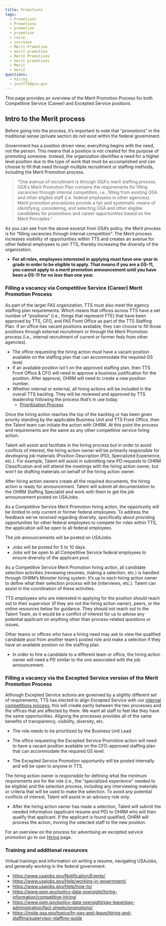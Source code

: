 ```yaml
---
title: Promotions
tags:
  - Promotions
  - Promotions
  - promotion
  - promotion
  - raise
  - increase
  - Merit Promotion
  - merit promotion
  - Merit Promotions
  - merit promotions
  - Merit
  - merit
questions:
  - hiring
  - joinTTS@gsa.gov
---
```


This page provides an overview of the Merit Promotion Process for both Competitive Service (Career) and Excepted Service positions.

## Intro to the Merit process

Before going into the process, it’s important to note that “promotions” in the traditional sense (private sector) do not exist within the federal government.

Government has a position driven view; everything begins with the need, not the person. This means that a position is not created for the purpose of promoting someone. Instead, the organization identifies a need for a higher level position due to the type of work that must be accomplished and can choose to fill that need through multiple recruitment or staffing methods, including the Merit Promotion process.

> “One avenue of recruitment is through GSA's merit staffing process. GSA's Merit Promotion Plan contains the requirements for filling vacancies through internal competition, i.e., filling from existing GSA and other eligible staff (i.e. federal employees in other agencies). Merit promotion procedures provide a fair and systematic means of identifying, considering, and selecting GSA and other eligible candidates for promotions and career opportunities based on the Merit Principles.”

As you can see from the above excerpt from GSA’s policy, the Merit process is for “filling vacancies through internal competition”. The Merit process increases visibility of opportunities within TTS and creates an avenue for other federal employees to join TTS, thereby increasing the diversity of the organization.

- **For all roles, employees interested in applying must have one-year in grade in order to be eligible to apply. That means if you are a GS-11, you cannot apply to a merit promotion announcement until you have been a GS-11 for no less than one year.**

### Filling a vacancy via Competitive Service (Career) Merit Promotion Process

As part of the larger FAS organization, TTS must also meet the agency staffing plan requirements. Which means that offices across TTS have a set number of “positions” (i.e., things that represent FTE) that have been approved by TTS, CFO, and FAS Front Office as part of the TTS Staffing Plan. If an office has vacant positions available, they can choose to fill those positions through external recruitment or through the Merit Promotion process (i.e., internal recruitment of current or former feds from other agencies).

- The office requesting the hiring action must have a vacant position available on the staffing plan that can accommodate the required GS level.
- If an available position isn’t on the approved staffing plan, then TTS Front Office & CFO will need to approve a business justification for the position. After approval, OHRM will need to create a new position number.
- Whether internal or external, all hiring actions will be included in the overall TTS backlog. They will be reviewed and approved by TTS leadership following the process that’s in use today.
  - [Prioritization Process](https://docs.google.com/document/d/1V-7IyFIlLifgRg89TNKTS5oisOF-QdAZsWYCy7ot7AA/edit?usp=sharing)

Once the hiring action reaches the top of the backlog or has been given priority standing by the applicable Business Unit and TTS Front Office, then the Talent team can initiate the action with OHRM. At this point the process and requirements are the same as any other competitive service hiring action.

Talent will assist and facilitate in the hiring process but in order to avoid conflicts of interest, the hiring action owner will be primarily responsible for developing job materials (Position Description (PD), Specialized Experience, etc.). For example, Talent will assist in submitting new PD requests to OHRM Classification and will attend the meetings with the hiring action owner, but won’t be drafting materials on behalf of the hiring action owner.

After hiring action owners create all the required documents, the hiring action is ready for announcement. Talent will submit all documentation to the OHRM Staffing Specialist and work with them to get the job announcement posted on USAJobs.

As a Competitive Service Merit Promotion hiring action, the opportunity will be limited to only current or former federal employees. To address the feedback we’ve received regarding diversity, specifically about providing opportunities for other federal employees to compete for roles within TTS, the application will be open to all federal employees.

The job announcements will be posted on USAJobs.

- Jobs will be posted for 5 to 10 days.
- Jobs will be open to all Competitive Service federal employees to ensure diversity of the applicant pool.

As a Competitive Service Merit Promotion hiring action, all candidate selection activities (reviewing resumes, making a selection, etc.) is handled through OHRM’s Monster hiring system. It’s up to each hiring action owner to define what their selection process will be (interviews, etc.). Talent can assist in the coordination of these activities.

TTS employees who are interested in applying for the position should reach out to their supervisor (if they are not the hiring action owner), peers, or the online resources below for guidance. They should not reach out to the Talent Team, as it would be a conflict of interest for us to advise any potential applicant on anything other than process-related questions or issues.

Other teams or offices who have a hiring need may ask to view the qualified candidate pool from another team’s posted role and make a selection if they have an available position on the staffing plan.

- In order to hire a candidate to a different team or office, the hiring action owner will need a PD similar to the one associated with the job announcement.

### Filling a vacancy via the Excepted Service version of the Merit Promotion Process

Although Excepted Service actions are governed by a slightly different set of requirements, TTS has elected to align Excepted Service with our [internal competitions process]({{site.baseurl}}/hiring/#tts-internal-competitions-and-developmental-opportunities); this will create parity between the two processes and the offices that are affected by them. We want all staff to feel like they have the same opportunities. Aligning the processes provides all of the same benefits of transparency, visibility, diversity, etc.

- The role needs to be prioritized by the Business Unit Lead

- The office requesting the Excepted Service Promotion action will need to have a vacant position available on the CFO-approved staffing plan that can accommodate the required GS level.

- The Excepted Service Promotion opportunity will be posted internally and will be open to anyone in TTS.

The hiring action owner is responsible for defining what the minimum requirements are for the role (i.e., the “specialized experience” needed to be eligible) and the selection process, including any interviewing materials or criteria that will be used to make the selection. To avoid any potential conflicts of interest, Talent will assist in an advisory role only.

- After the hiring action owner has made a selection, Talent will submit the needed information (applicant resume and PD) to OHRM who will then qualify that applicant. If the applicant is found qualified, OHRM will process the action, moving the selected staff to the new position.

For an overview on the process for advertising an excepted service promotion go to our [Hiring]({{site.baseurl}}/hiring) page.

### Training and additional resources

Virtual trainings and information on writing a resume, navigating USAJobs, and generally working in the federal government.

- <https://www.usajobs.gov/Notification/Events/>
- <https://www.usajobs.gov/Help/working-in-government/>
- <https://www.usajobs.gov/Help/how-to/>
- <https://www.opm.gov/policy-data-oversight/hiring-information/competitive-hiring/>
- <https://www.opm.gov/policy-data-oversight/pay-leave/pay-administration/fact-sheets/promotions/>
- <https://insite.gsa.gov/topics/hr-pay-and-leave/hiring-and-staffing/supervisor-staffing-guide>
